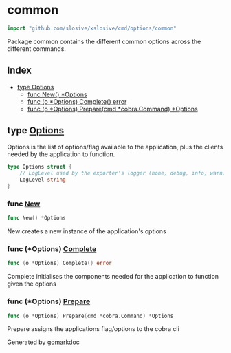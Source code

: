 <!-- Code generated by gomarkdoc. DO NOT EDIT -->

# common

```go
import "github.com/slosive/xslosive/cmd/options/common"
```

Package common contains the different common options across the different commands.

## Index

- [type Options](<#Options>)
  - [func New\(\) \*Options](<#New>)
  - [func \(o \*Options\) Complete\(\) error](<#Options.Complete>)
  - [func \(o \*Options\) Prepare\(cmd \*cobra.Command\) \*Options](<#Options.Prepare>)


<a name="Options"></a>
## type [Options](<https://github.com/slosive/xslosive/blob/main/cmd/options/common/options.go#L15-L18>)

Options is the list of options/flag available to the application, plus the clients needed by the application to function.

```go
type Options struct {
    // LogLevel used by the exporter's logger (none, debug, info, warn)
    LogLevel string
}
```

<a name="New"></a>
### func [New](<https://github.com/slosive/xslosive/blob/main/cmd/options/common/options.go#L22>)

```go
func New() *Options
```

New creates a new instance of the application's options

<a name="Options.Complete"></a>
### func \(\*Options\) [Complete](<https://github.com/slosive/xslosive/blob/main/cmd/options/common/options.go#L33>)

```go
func (o *Options) Complete() error
```

Complete initialises the components needed for the application to function given the options

<a name="Options.Prepare"></a>
### func \(\*Options\) [Prepare](<https://github.com/slosive/xslosive/blob/main/cmd/options/common/options.go#L27>)

```go
func (o *Options) Prepare(cmd *cobra.Command) *Options
```

Prepare assigns the applications flag/options to the cobra cli

Generated by [gomarkdoc](<https://github.com/princjef/gomarkdoc>)
